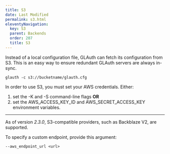```yaml
---
title: S3
date: Last Modified 
permalink: s3.html
eleventyNavigation:
  key: S3
  parent: Backends
  order: 207
  title: S3
---
```

Instead of a local configuration file, GLAuth can fetch its configuration from S3.  This is an easy way to ensure redundant GLAuth servers are always in-sync.
```unix
glauth -c s3://bucketname/glauth.cfg
```
In order to use S3, you must set your AWS credentials.  Either:

1. set the -K and -S command-line flags  **OR**
2. set the AWS_ACCESS_KEY_ID and AWS_SECRET_ACCESS_KEY environment variables.

---

As of version _2.3.0_, S3-compatible providers, such as Backblaze V2, are supported.

To specify a custom endpoint, provide this argument:

```shell
--aws_endpoint_url <url>
```
